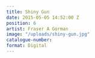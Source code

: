 ```yaml
---
title: Shiny Gun
date: 2015-05-05 14:52:00 Z
position: 6
artist: Fraser A Gorman
image: "/uploads/shiny-gun.jpg"
catalogue-number: 
format: Digital
---
```


